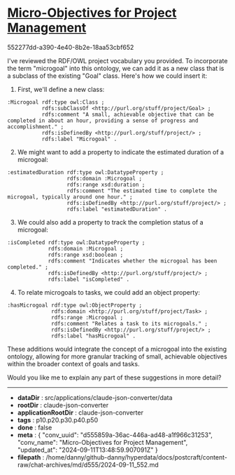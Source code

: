 # [Micro-Objectives for Project Management](https://claude.ai/chat/d555859a-36ac-446a-ad48-a1f966c31253)

552277dd-a390-4e40-8b2e-18aa53cbf652

 I've reviewed the RDF/OWL project vocabulary you provided. To incorporate the term "microgoal" into this ontology, we can add it as a new class that is a subclass of the existing "Goal" class. Here's how we could insert it:

1. First, we'll define a new class:

```turtle
:Microgoal rdf:type owl:Class ;
           rdfs:subClassOf <http://purl.org/stuff/project/Goal> ;
           rdfs:comment "A small, achievable objective that can be completed in about an hour, providing a sense of progress and accomplishment." ;
           rdfs:isDefinedBy <http://purl.org/stuff/project/> ;
           rdfs:label "Microgoal" .
```

2. We might want to add a property to indicate the estimated duration of a microgoal:

```turtle
:estimatedDuration rdf:type owl:DatatypeProperty ;
                   rdfs:domain :Microgoal ;
                   rdfs:range xsd:duration ;
                   rdfs:comment "The estimated time to complete the microgoal, typically around one hour." ;
                   rdfs:isDefinedBy <http://purl.org/stuff/project/> ;
                   rdfs:label "estimatedDuration" .
```

3. We could also add a property to track the completion status of a microgoal:

```turtle
:isCompleted rdf:type owl:DatatypeProperty ;
             rdfs:domain :Microgoal ;
             rdfs:range xsd:boolean ;
             rdfs:comment "Indicates whether the microgoal has been completed." ;
             rdfs:isDefinedBy <http://purl.org/stuff/project/> ;
             rdfs:label "isCompleted" .
```

4. To relate microgoals to tasks, we could add an object property:

```turtle
:hasMicrogoal rdf:type owl:ObjectProperty ;
              rdfs:domain <http://purl.org/stuff/project/Task> ;
              rdfs:range :Microgoal ;
              rdfs:comment "Relates a task to its microgoals." ;
              rdfs:isDefinedBy <http://purl.org/stuff/project/> ;
              rdfs:label "hasMicrogoal" .
```

These additions would integrate the concept of a microgoal into the existing ontology, allowing for more granular tracking of small, achievable objectives within the broader context of goals and tasks.

Would you like me to explain any part of these suggestions in more detail?

---

* **dataDir** : src/applications/claude-json-converter/data
* **rootDir** : claude-json-converter
* **applicationRootDir** : claude-json-converter
* **tags** : p10.p20.p30.p40.p50
* **done** : false
* **meta** : {
  "conv_uuid": "d555859a-36ac-446a-ad48-a1f966c31253",
  "conv_name": "Micro-Objectives for Project Management",
  "updated_at": "2024-09-11T13:48:59.907091Z"
}
* **filepath** : /home/danny/github-danny/hyperdata/docs/postcraft/content-raw/chat-archives/md/d555/2024-09-11_552.md